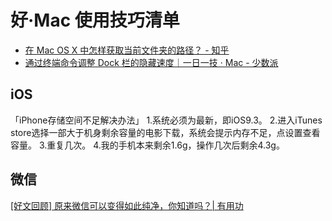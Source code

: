 # 好·Mac 使用技巧清单

- [在 Mac OS X 中怎样获取当前文件夹的路径？ - 知乎](https://www.zhihu.com/question/22883229)
- [通过终端命令调整 Dock 栏的隐藏速度｜一日一技 · Mac - 少数派](http://sspai.com/33366)



## iOS

「iPhone存储空间不足解决办法」
1.系统必须为最新，即iOS9.3。
2.进入iTunes store选择一部大于机身剩余容量的电影下载，系统会提示内存不足，点设置查看容量。
3.重复几次。
4.我的手机本来剩余1.6g，操作几次后剩余4.3g。

## 微信

[[好文回顾] 原来微信可以变得如此纯净，你知道吗？| 有用功](http://mp.weixin.qq.com/s?__biz=MjM5MjAyNDUyMA==&mid=2650490831&idx=2&sn=0d12425c93665efc9c99d5c49ce1b087&scene=0#rd)